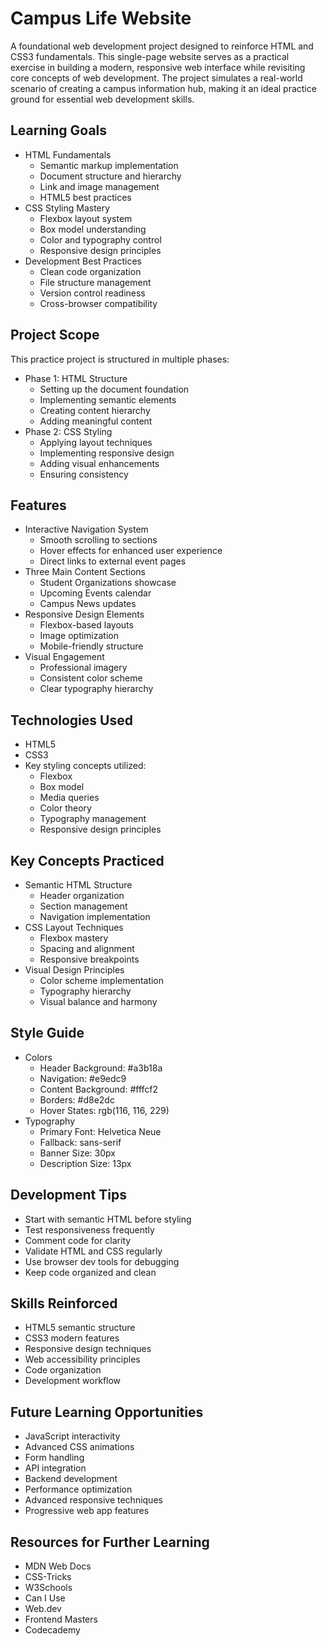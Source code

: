 # Campus Life Website
A foundational web development project designed to reinforce HTML and CSS3 fundamentals. This single-page website serves as a practical exercise in building a modern, responsive web interface while revisiting core concepts of web development. The project simulates a real-world scenario of creating a campus information hub, making it an ideal practice ground for essential web development skills.

## Learning Goals
* HTML Fundamentals
   * Semantic markup implementation
   * Document structure and hierarchy
   * Link and image management
   * HTML5 best practices
* CSS Styling Mastery
   * Flexbox layout system
   * Box model understanding
   * Color and typography control
   * Responsive design principles
* Development Best Practices
   * Clean code organization
   * File structure management
   * Version control readiness
   * Cross-browser compatibility

## Project Scope
This practice project is structured in multiple phases:
* Phase 1: HTML Structure
   * Setting up the document foundation
   * Implementing semantic elements
   * Creating content hierarchy
   * Adding meaningful content
* Phase 2: CSS Styling
   * Applying layout techniques
   * Implementing responsive design
   * Adding visual enhancements
   * Ensuring consistency

## Features
* Interactive Navigation System
   * Smooth scrolling to sections
   * Hover effects for enhanced user experience
   * Direct links to external event pages
* Three Main Content Sections
   * Student Organizations showcase
   * Upcoming Events calendar
   * Campus News updates
* Responsive Design Elements
   * Flexbox-based layouts
   * Image optimization
   * Mobile-friendly structure
* Visual Engagement
   * Professional imagery
   * Consistent color scheme
   * Clear typography hierarchy

## Technologies Used
* HTML5
* CSS3
* Key styling concepts utilized:
   * Flexbox
   * Box model
   * Media queries
   * Color theory
   * Typography management
   * Responsive design principles

## Key Concepts Practiced
* Semantic HTML Structure
   * Header organization
   * Section management
   * Navigation implementation
* CSS Layout Techniques
   * Flexbox mastery
   * Spacing and alignment
   * Responsive breakpoints
* Visual Design Principles
   * Color scheme implementation
   * Typography hierarchy
   * Visual balance and harmony

## Style Guide
* Colors
   * Header Background: #a3b18a
   * Navigation: #e9edc9
   * Content Background: #fffcf2
   * Borders: #d8e2dc
   * Hover States: rgb(116, 116, 229)
* Typography
   * Primary Font: Helvetica Neue
   * Fallback: sans-serif
   * Banner Size: 30px
   * Description Size: 13px

## Development Tips
* Start with semantic HTML before styling
* Test responsiveness frequently
* Comment code for clarity
* Validate HTML and CSS regularly
* Use browser dev tools for debugging
* Keep code organized and clean

## Skills Reinforced
* HTML5 semantic structure
* CSS3 modern features
* Responsive design techniques
* Web accessibility principles
* Code organization
* Development workflow

## Future Learning Opportunities
* JavaScript interactivity
* Advanced CSS animations
* Form handling
* API integration
* Backend development
* Performance optimization
* Advanced responsive techniques
* Progressive web app features

## Resources for Further Learning
* MDN Web Docs
* CSS-Tricks
* W3Schools
* Can I Use
* Web.dev
* Frontend Masters
* Codecademy